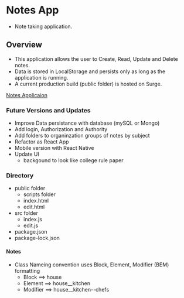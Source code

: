 # Notes App
  - Note taking application.  

## Overview
  - This application allows the user to Create, Read, Update and Delete notes.  
  - Data is stored in LocalStorage and persists only as long as the application is running.
  - A current production build (public folder) is hosted on Surge.

  [Notes Applicaion](http://www.elastic-cherry.surge.sh)

### Future Versions and Updates

- Improve Data persistance with database (mySQL or Mongo)
- Add login, Authorization and Authority
- Add folders to organinzation groups of notes by subject 
- Refactor as React App
- Mobile version with React Native
- Update UI
  - backgound to look like college rule paper

### Directory

- public folder
  - scripts folder
  - index.html
  - edit.html
- src folder
  - index.js
  - edit.js
- package.json
- package-lock.json

#### Notes
- Class Nameing convention uses Block, Element, Modifier (BEM) formatting
  - Block     ==> house
  - Element   ==> house__kitchen
  - Modifier  ==> house__kitchen--chefs
  
